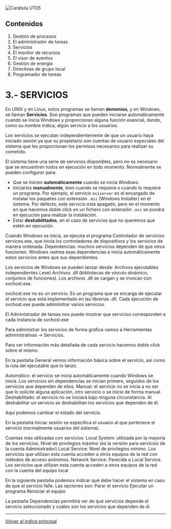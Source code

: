 ![Carátula UT05](imgs/caratula_ut05.png)

## Contenidos

1. Gestión de procesos
2. El administrador de tareas
3. Servicios
4. El monitor de recursos
5. El visor de eventos
6. Gestión de energía
7. Directivas de grupo local
8. Programador de tareas


# 3.- SERVICIOS

En UNIX y en Linux, estos programas se llaman **demonios**, y en Windows, se llaman **Servicios**. Son programas que pueden iniciarse automáticamente cuando se inicia Windows y proporcionan alguna función esencial, dando, como su nombre indica, algún servicio a los usuarios.

Los servicios se ejecutan independientemente de que un usuario haya iniciado sesión ya que su propietario son cuentas de usuario especiales del sistema que les proporcionan los permisos necesarios para realizar su cometido.

El sistema tiene una serie de servicios disponibles, pero no es necesario que se encuentren todos en ejecución en todo momento. Normalmente se pueden configurar para:

- Que se inicien **automáticamente** cuando se inicia Windows.
- Iniciarlos **manualmente**, bien cuando se requiera o cuando lo requiera un programa. Por ejemplo, el servicio `msiserver` es el encargado de instalar los paquetes con extensión `.msi` (Windows Installer) en el sistema. Por defecto, este servicio está apagado, pero en el momento en que hacemos doble click en un fichero con extensión `.msi` se pondrá en ejecución para realizar la instalación.
- Estar **deshabilitados**, en el caso de servicios que no queremos que estén en ejecución.



Cuando Windows se inicia, se ejecuta el programa Controlador de servicios services.exe, que inicia los controladores de dispositivos y los servicios de manera ordenada.
Dependencias: muchos servicios dependen de que otros funcionen. Windows rastrea esas dependencias e inicia automáticamente estos servicios antes que sus dependientes.

Los servicios de Windows se pueden lanzar desde:
Archivos ejecutables independientes (.exe)
Archivos .dll (bibliotecas de vínculo dinámico, conjuntos de funciones). Los archivos .dll se cargan y se invocan con svchost.exe. 

svchost.exe no es un servicio. Es un programa que se encarga de ejecutar el servicio que está implementado en las librerías .dll. 
Cada ejecución de svchost.exe puede administrar varios servicios. 

El Administrador de tareas nos puede mostrar que servicios corresponden a cada instancia de svchost.exe


Para administrar los servicios de forma gráfica vamos a Herramientas administrativas -> Servicios.	


Para ver información más detallada de cada servicio hacemos doble click sobre el mismo.	

En la pestaña General vemos información básica sobre el servicio, así como la ruta del ejecutable que lo lanzó.

Automático: el servicio se inicia automáticamente cuando Windows se inicia. Los servicios sin dependencias se inician primero, seguidos de los servicios que dependen de ellos.
Manual: el servicio no se inicia a no ser que lo solicite alguna aplicación, otro servicio o se inicie de forma manual.
Deshabilitado: el servicio no se iniciará bajo ninguna circunstancia. Al deshabilitar un servicio se deshabilitan los servicios que dependen de él.	

Aquí podemos cambiar el estado del servicio.

En la pestaña Iniciar sesión se especifica el usuario al que pertenece el servicio (normalmente usuarios del sistema).

Cuentas más utilizadas con servicios:
Local System: utilizada por la mayoría de los servicios. Nivel de privilegios máximo (es la versión para servicios de la cuenta Administrador)
Local Service: Nivel de privilegios mínimo. Los servicios que utilizan esta cuenta acceden a otros equipos de la red con métodos de acceso anónimos.
Network Service: Parecida a Local Service. Los servicios que utilizan esta cuenta acceden a otros equipos de la red con la cuenta del equipo local

En la siguiente pestaña podemos indicar qué debe hacer el sistema en caso de que el servicio falle. Las opciones son:
Parar el servicio
Ejecutar un programa
Reiniciar el equipo

La pestaña Dependencias permitirá ver de qué servicios depende el servicio seleccionado y cuáles son los servicios que dependen de él.




***
[Volver al índice principal](index_UT05.md)